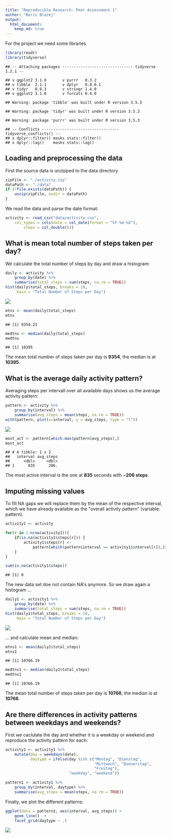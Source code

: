 ```yaml
---
title: "Reproducible Research: Peer Assessment 1"
author: "Boris Blazej"
output: 
  html_document:
    keep_md: true
---
```


For the project we need some libraries 


```r
library(readr)
library(tidyverse)
```

```
## -- Attaching packages ------------------------------- tidyverse 1.2.1 --
```

```
## v ggplot2 3.1.0       v purrr   0.3.2  
## v tibble  2.1.1       v dplyr   0.8.0.1
## v tidyr   0.8.3       v stringr 1.4.0  
## v ggplot2 3.1.0       v forcats 0.4.0
```

```
## Warning: package 'tibble' was built under R version 3.5.3
```

```
## Warning: package 'tidyr' was built under R version 3.5.3
```

```
## Warning: package 'purrr' was built under R version 3.5.3
```

```
## -- Conflicts ---------------------------------- tidyverse_conflicts() --
## x dplyr::filter() masks stats::filter()
## x dplyr::lag()    masks stats::lag()
```


## Loading and preprocessing the data

First the source data is unzipped to the data directory


```r
zipFile <- "./activity.zip"
dataPath <- "./data"
if (!file.exists(dataPath)) {
    unzip(zipFile, exdir = dataPath)
}
```
We read the data and parse the date format: 


```r
activity <- read_csv("data/activity.csv", 
    col_types = cols(date = col_date(format = "%Y-%m-%d"), 
        steps = col_double()))
```




## What is mean total number of steps taken per day?

We calculate the total number of steps by day and draw a histogram: 


```r
daily <- activity %>%
    group_by(date) %>%
    summarise(total_steps = sum(steps, na.rm = TRUE))
hist(daily$total_steps, breaks = 10,
     main = "Total Number of Steps per Day")
```

![](PA1_template_files/figure-html/histogram1-1.png)<!-- -->


```r
mtns <- mean(daily$total_steps)
mtns
```

```
## [1] 9354.23
```

```r
medtns <- median(daily$total_steps)
medtns
```

```
## [1] 10395
```

The mean total number of steps taken per day is **9354**, the median is at **10395**.




## What is the average daily activity pattern?

Averaging steps per intervall over all available days shows us the average activity pattern:


```r
pattern <- activity %>%
    group_by(interval) %>%
    summarise(avg_steps = mean(steps, na.rm = TRUE))
with(pattern, plot(x=interval, y = avg_steps, type = "l"))
```

![](PA1_template_files/figure-html/pattern-1.png)<!-- -->


```r
most_act <- pattern[which.max(pattern$avg_steps),]
most_act
```

```
## # A tibble: 1 x 2
##   interval avg_steps
##      <dbl>     <dbl>
## 1      835      206.
```

The most active interval is the one at **835** seconds with ~**206 steps**.


## Imputing missing values

To fill NA gaps we will replace them by the mean of the respective interval, which we have already available as the "overall activity pattern" (variable: pattern).



```r
activity1 <- activity

for(r in 1:nrow(activity1)){
    if(is.na(activity1$steps[r])) {
        activity1$steps[r] <- 
            pattern[which(pattern$interval == activity1$interval[r]),]$avg_steps
    }
}

sum(is.na(activity1$steps))
```

```
## [1] 0
```

The new data set doe not contain NA's anymore. So we draw again a histogram ...


```r
daily1 <- activity1 %>%
    group_by(date) %>%
    summarise(total_steps = sum(steps, na.rm = TRUE))
hist(daily1$total_steps, breaks = 10,
     main = "Total Number of Steps per Day")
```

![](PA1_template_files/figure-html/histogram2-1.png)<!-- -->

... and calculate mean and median:



```r
mtns1 <- mean(daily1$total_steps)
mtns1
```

```
## [1] 10766.19
```

```r
medtns1 <- median(daily1$total_steps)
medtns1
```

```
## [1] 10766.19
```

The mean total number of steps taken per day is **10766**, the median is at **10766**.




## Are there differences in activity patterns between weekdays and weekends?

First we caclulate the day and whether it is a weekday or weekend and reproduce the activity pattern for each:


```r
activity1 <- activity1 %>%
    mutate(day = weekdays(date), 
           daytype = ifelse(day %in% c("Montag", "Dienstag",
                                       "Mittwoch", "Donnerstag",
                                       "Freitag"), 
                            "weekday", "weekend"))

pattern1 <- activity1 %>%
    group_by(interval, daytype) %>%
    summarise(avg_steps = mean(steps, na.rm = TRUE))
```

Finally, we plot the different patterns:


```r
ggplot(data = pattern1, aes(interval, avg_steps)) +
    geom_line()  +
    facet_grid(daytype ~ .)
```

![](PA1_template_files/figure-html/weekday_pattern-1.png)<!-- -->


